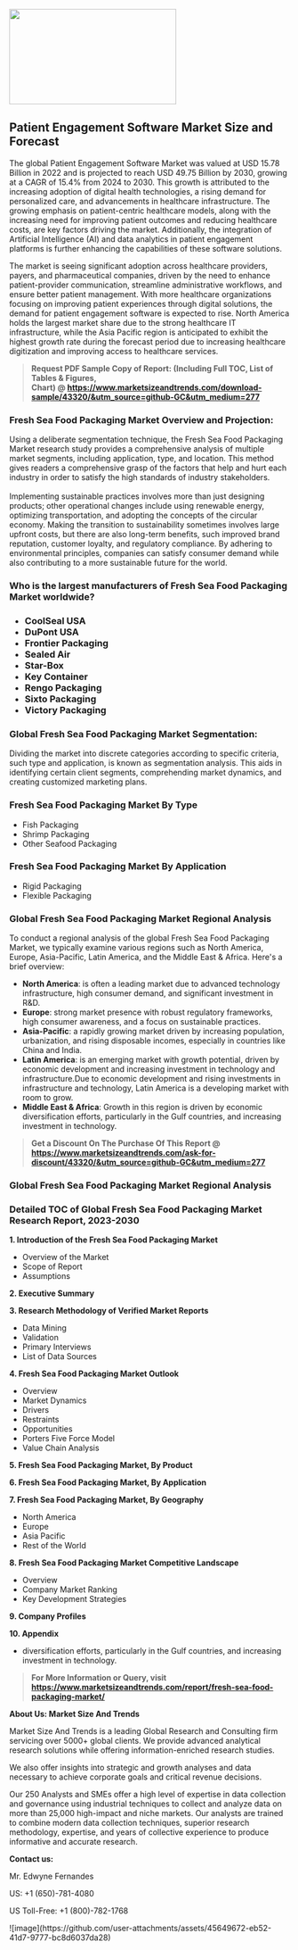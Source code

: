 <p><img class="alignnone size-medium wp-image-20088" src="https://ffe5etoiles.com/wp-content/uploads/2024/12/MST1-300x171.png" alt="" width="300" height="171" /></p><h2>Patient Engagement Software Market Size and Forecast</h2><p>The global Patient Engagement Software Market was valued at USD 15.78 Billion in 2022 and is projected to reach USD 49.75 Billion by 2030, growing at a CAGR of 15.4% from 2024 to 2030. This growth is attributed to the increasing adoption of digital health technologies, a rising demand for personalized care, and advancements in healthcare infrastructure. The growing emphasis on patient-centric healthcare models, along with the increasing need for improving patient outcomes and reducing healthcare costs, are key factors driving the market. Additionally, the integration of Artificial Intelligence (AI) and data analytics in patient engagement platforms is further enhancing the capabilities of these software solutions.</p><p>The market is seeing significant adoption across healthcare providers, payers, and pharmaceutical companies, driven by the need to enhance patient-provider communication, streamline administrative workflows, and ensure better patient management. With more healthcare organizations focusing on improving patient experiences through digital solutions, the demand for patient engagement software is expected to rise. North America holds the largest market share due to the strong healthcare IT infrastructure, while the Asia Pacific region is anticipated to exhibit the highest growth rate during the forecast period due to increasing healthcare digitization and improving access to healthcare services.</p></p><blockquote id="" class=""><strong>Request PDF Sample Copy of Report: (Including Full TOC, List of Tables &amp; Figures, Chart)&nbsp;@&nbsp;<strong><a href="https://www.marketsizeandtrends.com/download-sample/43320/&utm_source=github-GC&utm_medium=277" target="_blank">https://www.marketsizeandtrends.com/download-sample/43320/&utm_source=github-GC&utm_medium=277</a></strong></strong></blockquote><h3 id="" class="">Fresh Sea Food Packaging Market&nbsp;Overview and Projection:</h3><p id="" class="">Using a deliberate segmentation technique, the Fresh Sea Food Packaging Market research study provides a comprehensive analysis of multiple market segments, including application, type, and location. This method gives readers a comprehensive grasp of the factors that help and hurt each industry in order to satisfy the high standards of industry stakeholders. <br /> <br />Implementing sustainable practices involves more than just designing products; other operational changes include using renewable energy, optimizing transportation, and adopting the concepts of the circular economy. Making the transition to sustainability sometimes involves large upfront costs, but there are also long-term benefits, such improved brand reputation, customer loyalty, and regulatory compliance. By adhering to environmental principles, companies can satisfy consumer demand while also contributing to a more sustainable future for the world.</p><h3 id="" class="">Who is the largest manufacturers of&nbsp;Fresh Sea Food Packaging Market worldwide?</h3><h3 class=""><p><ul><li>CoolSeal USA </li><li> DuPont USA </li><li> Frontier Packaging </li><li> Sealed Air </li><li> Star-Box </li><li> Key Container </li><li> Rengo Packaging </li><li> Sixto Packaging </li><li> Victory Packaging</li></ul></p></h3><h3 id="" class="">Global&nbsp;Fresh Sea Food Packaging Market Segmentation:</h3><p id="" class="">Dividing the market into discrete categories according to specific criteria, such type and application, is known as segmentation analysis. This aids in identifying certain client segments, comprehending market dynamics, and creating customized marketing plans.</p><h3 id="" class="">Fresh Sea Food Packaging Market&nbsp;By Type</h3><p><p><ul><li>Fish Packaging </li><li> Shrimp Packaging </li><li> Other Seafood Packaging</p></li></ul></p></p><h3 id="" class="">Fresh Sea Food Packaging Market&nbsp;By Application</h3><p class=""><p><ul><li>Rigid Packaging </li><li> Flexible Packaging</li></ul></p></p><h3 id="" class="">Global Fresh Sea Food Packaging Market Regional Analysis</h3><p id="" class="">To conduct a regional analysis of the global Fresh Sea Food Packaging Market, we typically examine various regions such as North America, Europe, Asia-Pacific, Latin America, and the Middle East &amp; Africa. Here's a brief overview:</p><ul><li><strong>North America</strong>: is often a leading market due to advanced technology infrastructure, high consumer demand, and significant investment in R&amp;D.</li><li><strong>Europe</strong>: strong market presence with robust regulatory frameworks, high consumer awareness, and a focus on sustainable practices.</li><li><strong>Asia-Pacific</strong>: a rapidly growing market driven by increasing population, urbanization, and rising disposable incomes, especially in countries like China and India.</li><li><strong>Latin America</strong>: is an emerging market with growth potential, driven by economic development and increasing investment in technology and infrastructure.Due to economic development and rising investments in infrastructure and technology, Latin America is a developing market with room to grow.</li><li><strong>Middle East &amp; Africa</strong>: Growth in this region is driven by economic diversification efforts, particularly in the Gulf countries, and increasing investment in technology.</li></ul><blockquote id="" class=""><strong>Get a Discount On The Purchase Of This Report @ <strong><a href="https://www.marketsizeandtrends.com/ask-for-discount/43320/&utm_source=github-GC&utm_medium=277" target="_blank">https://www.marketsizeandtrends.com/ask-for-discount/43320/&utm_source=github-GC&utm_medium=277</a></strong></strong></blockquote><h3 id="" class="">Global Fresh Sea Food Packaging Market Regional Analysis</h3><h3 id="" class="">Detailed TOC of Global Fresh Sea Food Packaging Market Research Report, 2023-2030</h3><p id="" class=""><strong>1. Introduction of the Fresh Sea Food Packaging Market</strong></p><ul><li>Overview of the Market</li><li>Scope of Report</li><li>Assumptions</li></ul><p id="" class=""><strong>2. Executive Summary</strong></p><p id="" class=""><strong>3. Research Methodology of Verified Market Reports</strong></p><ul><li>Data Mining</li><li>Validation</li><li>Primary Interviews</li><li>List of Data Sources</li></ul><p id="" class=""><strong>4. Fresh Sea Food Packaging Market Outlook</strong></p><ul><li>Overview</li><li>Market Dynamics</li><li>Drivers</li><li>Restraints</li><li>Opportunities</li><li>Porters Five Force Model</li><li>Value Chain Analysis</li></ul><p id="" class=""><strong>5. Fresh Sea Food Packaging Market, By Product</strong></p><p id="" class=""><strong>6. Fresh Sea Food Packaging Market, By Application</strong></p><p id="" class=""><strong>7. Fresh Sea Food Packaging Market, By Geography</strong></p><ul><li>North America</li><li>Europe</li><li>Asia Pacific</li><li>Rest of the World</li></ul><p id="" class=""><strong>8. Fresh Sea Food Packaging Market Competitive Landscape</strong></p><ul><li>Overview</li><li>Company Market Ranking</li><li>Key Development Strategies</li></ul><p id="" class=""><strong>9. Company Profiles</strong></p><p id="" class=""><strong>10. Appendix</strong></p><ul><li>diversification efforts, particularly in the Gulf countries, and increasing investment in technology.</li></ul><blockquote id="" class=""><strong>For More Information or Query, visit <strong><strong><a href="https://www.marketsizeandtrends.com/report/fresh-sea-food-packaging-market/" target="_blank">https://www.marketsizeandtrends.com/report/fresh-sea-food-packaging-market/</a></strong></strong></strong></blockquote><p id="" class=""><strong>About Us: Market Size And Trends</strong></p><p id="" class="">Market Size And Trends is a leading Global Research and Consulting firm servicing over 5000+ global clients. We provide advanced analytical research solutions while offering information-enriched research studies.</p><p id="" class="">We also offer insights into strategic and growth analyses and data necessary to achieve corporate goals and critical revenue decisions.</p><p id="" class="">Our 250 Analysts and SMEs offer a high level of expertise in data collection and governance using industrial techniques to collect and analyze data on more than 25,000 high-impact and niche markets. Our analysts are trained to combine modern data collection techniques, superior research methodology, expertise, and years of collective experience to produce informative and accurate research.</p><p id="" class=""><strong>Contact us:</strong></p><p id="" class="">Mr. Edwyne Fernandes</p><p id="" class="">US: +1 (650)-781-4080</p><p id="" class="">US Toll-Free: +1 (800)-782-1768</p>
![image](https://github.com/user-attachments/assets/45649672-eb52-41d7-9777-bc8d6037da28)
